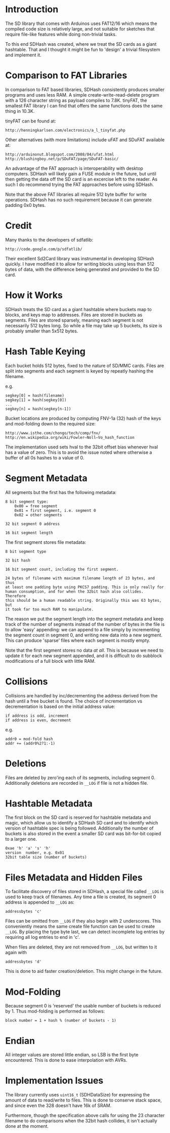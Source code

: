 Introduction
============

The SD library that comes with Arduinos uses FAT12/16 which means the compiled
code size is relatively large, and not suitable for sketches that require
file-like features while doing non-trivial tasks.

To this end SDHash was created, where we treat the SD cards as a giant
hashtable. That and I thought it might be fun to 'design' a trivial filesystem
and implement it.

Comparison to FAT Libraries
===========================

In comparison to FAT based libraries, SDHash consistently produces smaller
programs and uses less RAM. A simple create-write-read-delete program with a
126 character string as payload compiles to 7.8K. tinyFAT, the smallest FAT
library I can find that offers the same functions does the same thing in 10.3K.

tinyFAT can be found at:

	http://henningkarlsen.com/electronics/a_l_tinyfat.php

Other alternatives (with more limitations) include uFAT and SDuFAT available
at:

	http://arduinonut.blogspot.com/2008/04/ufat.html
	http://blushingboy.net/p/SDuFAT/page/SDuFAT-basic/

An advantage of the FAT approach is interoperability with desktop computers.
SDHash will likely gain a FUSE module in the future, but until then getting the
data off the SD card is an excercise left to the reader. As such I do recommend
trying the FAT approaches before using SDHash.

Note that the above FAT libraries all require 512 byte buffer for write
operations. SDHash has no such requirement because it can generate padding 0x0
bytes.

Credit
======

Many thanks to the developers of sdfatlib:

	http://code.google.com/p/sdfatlib/

Their excellent Sd2Card library was instrumental in developing SDHash quickly.
I have modified it to allow for writing blocks using less than 512 bytes of
data, with the difference being generated and provided to the SD card.

How it Works
============

SDHash treats the SD card as a giant hashtable where buckets map to blocks,
and keys map to addresses. Files are stored in buckets as segments. Files are
stored sparsely, meaning each segment is not necessarily 512 bytes long. So
while a file may take up 5 buckets, its size is probably smaller than 5x512 
bytes.

Hash Table Keying
=================

Each bucket holds 512 bytes, fixed to the nature of SD/MMC cards. Files are
split into segments and each segment is keyed by repeatly hashing the
filename.

e.g. 

	segkey[0] = hash(filename)
	segkey[1] = hash(segkey[0])
	...
	segkey[n] = hash(segkey[n-1])

Bucket locations are produced by computing FNV-1a (32) hash of the keys and
mod-folding down to the required size:

	http://www.isthe.com/chongo/tech/comp/fnv/
	http://en.wikipedia.org/wiki/Fowler–Noll–Vo_hash_function

The implementation used sets hval to the 32bit offset bias whenever hval has a
value of zero. This is to avoid the issue noted where otherwise a buffer of all
0s hashes to a value of 0.

Segment Metadata
================

All segments but the first has the following metadata:

	8 bit segment type:
		0x00 = free segment
		0x01 = first segment, i.e. segment 0
		0x02 = other segments

	32 bit segment 0 address

	16 bit segment length

The first segment stores file metadata:

	8 bit segment type

	32 bit hash

	16 bit segment count, including the first segment.

	24 bytes of filename with maximum filename length of 23 bytes, and thus
	at least one padding byte using PKCS7 padding. This is only really for
	human consumption, and for when the 32bit hash also collides. Therefore
	this should be a human readable string. Originally this was 63 bytes, but
	it took far too much RAM to manipulate.

The reason we put the segment length into the segment metadata and keep track
of the number of segments instead of the number of bytes in the file is to
allow 'easy' appending: we can append to a file simply by incrementing the
segment count in segment 0, and writing new data into a new segment. This can
produce 'sparse' files where each segment is mostly empty. 

Note that the first segment stores no data *at all*. This is because we need
to update it for each new segment appended, and it is difficult to do subblock
modifications of a full block with little RAM.

Collisions
==========

Collisions are handled by inc/decrementing the address derived from the hash
until a free bucket is found.  The choice of incrementation vs decrementation
is based on the initial address value:

	if address is odd, increment
	if address is even, decrement

e.g. 

	addr0 = mod-fold hash
	addr += (addr0%2?1:-1)

Deletions
=========

Files are deleted by zero'ing each of its segments, including segment 0.
Additionally deletions are recorded in `__LOG` if file is not a hidden file.

Hashtable Metadata
==================

The first block on the SD card is reserved for hashtable metadata and magic,
which allow us to identify a SDHash SD card and to identify which version of
hashtable spec is being followed. Additionally the number of buckets is also
stored in the event a smaller SD card was bit-for-bit copied to a larger one.

	0xae 'h' 'a' 's' 'h'
	version  number, e.g. 0x01
	32bit table size (number of buckets)


Files Metadata and Hidden Files
===============================

To facilitate discovery of files stored in SDHash, a special file called
`__LOG` is used to keep track of filenames. Any time a file is created, its
segment 0 address is appended to `__LOG` as:

	addressbytes 'c'

Files can be omitted from `__LOG` if they also begin with 2 underscores. This
conveniently means the same create file function can be used to create `__LOG`.
By placing the type byte last, we can detect incomplete log entries by
requiring all log entries to end in 'c'.

When files are deleted, they are not removed from `__LOG`, but written to it
again with

	addressbytes 'd'

This is done to aid faster creation/deletion. This might change in the future. 

Mod-Folding
===========

Because segment 0 is 'reserved' the usable number of buckets is reduced by 1.
Thus mod-folding is performed as follows:

	block number = 1 + hash % (number of buckets - 1) 

Endian
======

All integer values are stored little endian, so LSB is the first byte
encountered. This is done to ease interpolation with AVRs.

Implementation Issues
=====================

The library currently uses `uint16_t` (SDHDataSize) for expressing the amount of
data to read/write to files. This is done to conserve stack space, and since
even the 328 doesn't have 16k of SRAM.

Furthermore, though the specification above calls for using the 23 character
filename to do comparisons when the 32bit hash collides, it isn't actually done
at the moment.

